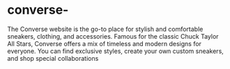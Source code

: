 # converse-
The Converse website is the go-to place for stylish and comfortable sneakers, clothing, and accessories. Famous for the classic Chuck Taylor All Stars, Converse offers a mix of timeless and modern designs for everyone.  You can find exclusive styles, create your own custom sneakers, and shop special collaborations
